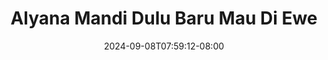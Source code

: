 --- 
title: "Alyana Mandi Dulu Baru Mau Di Ewe"
description: "   video bokep Alyana Mandi Dulu Baru Mau Di Ewe  tele full vidio terbaru"
date: 2024-09-08T07:59:12-08:00
file_code: "3c1i70vuymuh"
draft: false
cover: "t74agli29xeizoba.jpg"
tags: ["Alyana", "Mandi", "Dulu", "Baru", "Mau", "Ewe", "bokep-indo", "bokep-viral", "bokep-ig"]
length: 4222
fld_id: "1483129"
foldername: "Alyana id telegram"
categories: ["Alyana id telegram"]
views: 0
---